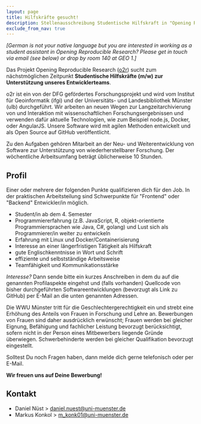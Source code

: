```yaml
---
layout: page
title: Hilfskräfte gesucht!
description: Stellenausschreibung Studentische Hilfskraft in "Opening Reproducible Research"
exclude_from_nav: true
---
```


_[German is not your native language but you are interested in working as a student assistant in Opening Reproducible Research? Please get in touch via email (see below) or drop by room 140 at GEO 1.]_

Das Projekt Opening Reproducible Research ([o2r](http://o2r.info)) sucht zum nächstmöglichen Zeitpunkt **Studentische Hilfskräfte (m/w) zur Unterstützung unseres Entwicklerteams**.

o2r ist ein von der DFG gefördertes Forschungsprojekt und wird vom Institut für Geoinformatik (ifgi) und der Universitäts- und Landesbibliothek Münster (ulb) durchgeführt. Wir arbeiten an neuen Wegen zur Langzeitarchivierung von und Interaktion mit wissenschaftlichen Forschungsergebnissen und verwenden dafür aktuelle Technologien, wie zum Beispiel node.js, Docker, oder AngularJS. Unsere Software wird mit agilen Methoden entwickelt und als Open Source auf GitHub veröffentlicht.

Zu den Aufgaben gehören Mitarbeit an der Neu- und Weiterentwicklung von Software zur Unterstützung von wiederherstellbarer Forschung. Der wöchentliche Arbeitsumfang beträgt üblicherweise 10 Stunden.

## Profil
Einer oder mehrere der folgenden Punkte qualifizieren dich für den Job. In der praktischen Arbeitsteilung sind Schwerpunkte für "Frontend" oder "Backend" Entwickler/in möglich.

- Student/in ab dem 4. Semester
- Programmiererfahrung (z.B. JavaScript, R, objekt-orientierte Programmiersprachen wie Java, C#, golang) und Lust sich als Programmierer/in weiter zu entwickeln
- Erfahrung mit Linux und Docker/Containerisierung
- Interesse an einer längerfristigen Tätigkeit als Hilfskraft
- gute Englischkenntnisse in Wort und Schrift
- effiziente und selbstständige Arbeitsweise
- Teamfähigkeit und Kommunikationsstärke

_Interesse?_ Dann sende bitte ein kurzes Anschreiben in dem du auf die genannten Profilaspekte eingehst und (falls vorhanden) Quellcode von bisher durchgeführten Softwareentwicklungen (bevorzugt als Link zu GitHub) per E-Mail an die unten genannten Adressen. 

Die WWU Münster tritt für die Geschlechtergerechtigkeit ein und strebt eine Erhöhung des Anteils von Frauen in Forschung und Lehre an. Bewerbungen von Frauen sind daher ausdrücklich erwünscht; Frau­en werden bei gleicher Eignung, Befähigung und fachlicher Leistung bevorzugt berücksichtigt, sofern nicht in der Person eines Mitbewerbers liegende Gründe überwiegen. Schwerbehinderte werden bei gleicher Qualifikation bevorzugt eingestellt.

Solltest Du noch Fragen haben, dann melde dich gerne telefonisch oder per E-Mail.

**Wir freuen uns auf Deine Bewerbung!**

## Kontakt
- Daniel Nüst > daniel.nuest@uni-muenster.de
- Markus Konkol > m_konk01@uni-muenster.de

